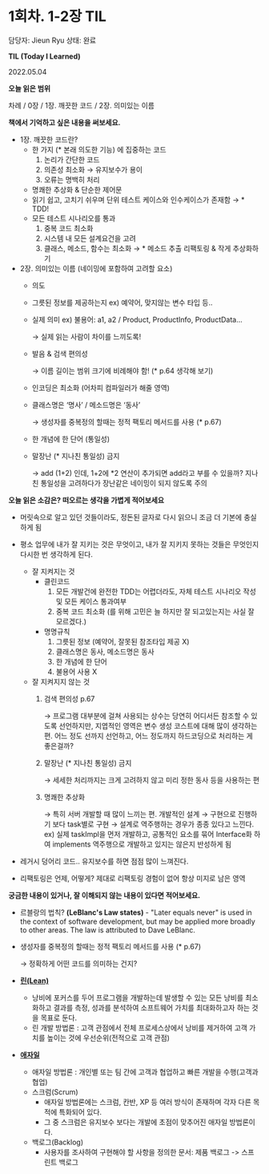 # 1회차. 1-2장 TIL

담당자: Jieun Ryu
상태: 완료

**TIL (Today I Learned)**

2022.05.04

**오늘 읽은 범위**

차례 / 0장 / 1장. 깨끗한 코드 / 2장. 의미있는 이름

**책에서 기억하고 싶은 내용을 써보세요.**

- 1장. 깨끗한 코드란?
    - 한 가지 (* 본래 의도한 기능) 에 집중하는 코드
        1. 논리가 간단한 코드
        2. 의존성 최소화 → 유지보수가 용이
        3. 오류는 명백히 처리
    - 명쾌한 추상화 & 단순한 제어문
    - 읽기 쉽고, 고치기 쉬우며 단위 테스트 케이스와 인수케이스가 존재함 → * TDD!
    - 모든 테스트 시나리오를 통과
        1. 중복 코드 최소화
        2. 시스템 내 모든 설계요건을 고려
        3. 클래스, 메소드, 함수는 최소화 → * 메소드 추출 리팩토링 & 작게 추상화하기
- 2장. 의미있는 이름 (네이밍에 포함하여 고려할 요소)
    - 의도
    - 그릇된 정보를 제공하는지 ex) 예약어, 맞지않는 변수 타입 등..
    - 실제 의미 ex) 불용어: a1, a2 / Product, ProductInfo, ProductData...
        
        → 실제 읽는 사람이 차이를 느끼도록!
        
    - 발음 & 검색 편의성
        
        → 이름 길이는 범위 크기에 비례해야 함! (* p.64 생각해 보기)
        
    - 인코딩은 최소화 (어차피 컴파일러가 해줄 영역)
    - 클래스명은 ‘명사’ / 메소드명은 ‘동사’
        
        → 생성자를 중복정의 할때는 정적 팩토리 메서드를 사용 (* p.67)
        
    - 한 개념에 한 단어 (통일성)
    - 말장난 (* 지나친 통일성) 금지
        
        → add (1+2) 인데, 1+2에 *2 연산이 추가되면 add라고 부를 수 있을까?
        지나친 통일성을 고려하다가 장난같은 네이밍이 되지 않도록 주의
        

**오늘 읽은 소감은? 떠오르는 생각을 가볍게 적어보세요**

- 머릿속으로 알고 있던 것들이라도, 정돈된 글자로 다시 읽으니 조금 더 기본에 충실하게 됨
- 평소 업무에 내가 잘 지키는 것은 무엇이고, 내가 잘 지키지 못하는 것들은 무엇인지 다시한 번 생각하게 된다.
    - 잘 지켜지는 것
        - 클린코드
            1. 모든 개발건에 완전한 TDD는 어렵더라도,
            자체 테스트 시나리오 작성 및 모든 케이스 통과여부 
            2. 중복 코드 최소화 (를 위해 고민은 늘 하지만 잘 되고있는지는 사실 잘 모르겠다.)
        - 명명규칙
            1. 그릇된 정보 (예약어, 잘못된 참조타입 제공 X)
            2. 클래스명은 동사, 메소드명은 동사
            3. 한 개념에 한 단어
            4. 불용어 사용 X
    - 잘 지켜지지 않는 것
        1. 검색 편의성 p.67
            
            → 프로그램 대부분에 걸쳐 사용되는 상수는 당연히 어디서든 참조할 수 있도록 선언하지만, 지엽적인 영역은 변수 생성 코스트에 대해 많이 생각하는 편.
            어느 정도 선까지 선언하고, 어느 정도까지 하드코딩으로 처리하는 게 좋은걸까?
            
        2. 말장난 (* 지나친 통일성) 금지
            
            → 세세한 처리까지는 크게 고려하지 않고 미리 정한 동사 등을 사용하는 편
            
        3. 명쾌한 추상화
            
            → 특히 서버 개발할 때 많이 느끼는 편.
            개발적인 설계 → 구현으로 진행하기 보다 task별로 구현 → 설계로 역주행하는 경우가 종종 있다고 느낀다.
            ex) 실제 taskImpl을 먼저 개발하고, 공통적인 요소를 묶어 Interface화 하여 implements
            역주행으로 개발하고 있지는 않은지 반성하게 됨
            
        
- 레거시 덩어리 코드.. 유지보수를 하면 점점 많이 느껴진다.
- 리팩토링은 언제, 어떻게? 제대로 리팩토링 경험이 없어 항상 미지로 남은 영역

**궁금한 내용이 있거나, 잘 이해되지 않는 내용이 있다면 적어보세요.**

- 르블랑의 법칙? **(**LeBlanc's Law states**)** - "Later equals never" is used in the context of software development, but may be applied more broadly to other areas. The law is attributed to Dave LeBlanc.
- 생성자를 중복정의 할때는 정적 팩토리 메서드를 사용 (* p.67)
    
    → 정확하게 어떤 코드를 의미하는 건지?
    
- **[린(Lean)](http://www.incodom.kr/%EB%A6%B0_%EC%86%8C%ED%94%84%ED%8A%B8%EC%9B%A8%EC%96%B4_%EA%B0%9C%EB%B0%9C%EB%B0%A9%EB%B2%95%EB%A1%A0)**
    - 낭비에 포커스를 두어 프로그램을 개발하는데 발생할 수 있는 모든 낭비를 최소화하고 결과를 측정, 성과를 분석하여 소프트웨어 가치를 최대화하고자 하는 것을 목표로 둔다.
    - 린 개발 방법론 : 고객 관점에서 전체 프로세스상에서 낭비를 제거하여 고객 가치를 높이는 것에 우선순위(전적으로 고객 관점)
- **[애자일](https://gdtbgl93.tistory.com/127)**
    - 애자일 방법론 : 개인별 또는 팀 간에 고객과 협업하고 빠른 개발을 수행(고객과 협업)
    - 스크럼(Scrum)
        - 애자일 방법론에는 스크럼, 칸반, XP 등 여러 방식이 존재하며 각자 다른 목적에 특화되어 있다.
        - 그 중 스크럼은 유지보수 보다는 개발에 초점이 맞추어진 애자일 방법론이다.
    - 백로그(Backlog)
        - 사용자를 조사하여 구현해야 할 사항을 정의한 문서: 제품 백로그 -> 스프린트 백로그
